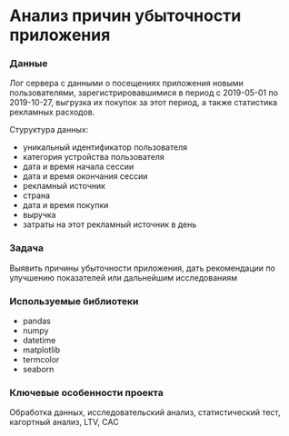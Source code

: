 # Анализ причин убыточности приложения

### Данные

Лог сервера с данными о посещениях приложения новыми пользователями, зарегистрировавшимися в период с 2019-05-01 по 2019-10-27, выгрузка их покупок за этот период, а также статистика рекламных расходов. 

Стуруктура данных:
- уникальный идентификатор пользователя
- категория устройства пользователя
- дата и время начала сессии
- дата и время окончания сессии
- рекламный источник
- страна 
- дата и время покупки
- выручка
- затраты на этот рекламный источник в день

### Задача

Выявить причины убыточности приложения, дать рекомендации по улучшению показателей или дальнейшим исследованиям

### Используемые библиотеки

- pandas
- numpy
- datetime
- matplotlib
- termcolor
- seaborn

### Ключевые особенности проекта

Обработка данных, исследовательский анализ, статистический тест, кагортный анализ, LTV, CAC
